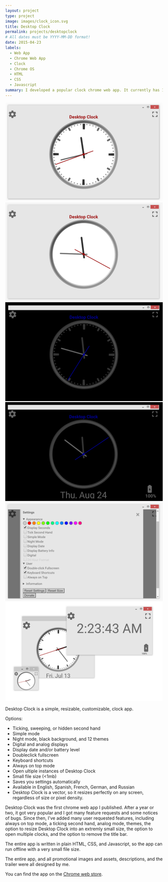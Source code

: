```yaml
---
layout: project
type: project
image: images/clock_icon.svg
title: Desktop Clock
permalink: projects/desktopclock
# All dates must be YYYY-MM-DD format!
date: 2015-04-23
labels:
  - Web App
  - Chrome Web App
  - Clock
  - Chrome OS
  - HTML
  - CSS
  - Javascript
summary: I developed a popular clock chrome web app. It currently has 17,000 weekly users.
---
```


<div class="ui small rounded images">
  <img class="ui image" src="../images/desktopclock-shot1.png">
  <img class="ui image" src="../images/desktopclock-shot2.png">  
  <img class="ui image" src="../images/desktopclock-shot3.png">
  <img class="ui image" src="../images/desktopclock-shot4.png">
  <img class="ui image" src="../images/desktopclock-shot5.png">
  <img class="ui image" src="../images/desktopclock-shot6.png">
</div>

Desktop Clock is a simple, resizable, customizable, clock app.

Options:
 - Ticking, sweeping, or hidden second hand
 - Simple mode
 - Night mode, black background, and 12 themes
 - Digital and analog displays
 - Display date and/or battery level
 - Doubleclick fullscreen
 - Keyboard shortcuts
 - Always on top mode
 - Open ultiple instances of Desktop Clock
 - Small file size (<1mb)
 - Saves you settings automatically
 - Available in English, Spanish, French, German, and Russian
 - Desktop Clock is a vector, so it resizes perfectly on any screen, regardless of size or pixel density.

Desktop Clock was the first chrome web app I published. After a year or two, it got very popular and I got many feature requests and some notices of bugs. Since then, I've added many user requested features, including always on top mode, a ticking second hand, analog mode, themes, the option to resize Desktop Clock into an extremly small size, the option to open multiple clocks, and the option to remove the title bar.

The entire app is written in plain HTML, CSS, and Javascript, so the app can run offline with a very small file size.

The entire app, and all promotional images and assets, descriptions, and the trailer were all designed by me.

You can find the app on the [Chrome web store](https://chrome.google.com/webstore/detail/desktop-clock/fioeniclklclkopakbepllehmbfikpcc).


